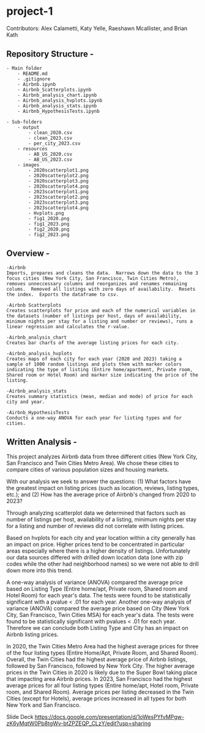 # project-1

Contributors: Alex Calametti, Katy Yelle, Raeshawn Mcallister, and Brian Kath

## Repository Structure - 

	- Main folder
		- README.md
		- .gitignore
		- Airbnb.ipynb
		- Airbnb_Scatterplots.ipynb
		- Airbnb_analysis_chart.ipynb
		- Airbnb_analysis_hvplots.ipynb
		- Airbnb_analysis_stats.ipynb
		- Airbnb_HypothesisTests.ipynb

	- Sub-folders
		- output
			- clean_2020.csv
			- clean_2023.csv
			- per_city_2023.csv
		- resources
			- AB_US_2020.csv
			- AB_US_2023.csv
		- images
			- 2020scatterplot1.png
			- 2020scatterplot2.png
			- 2020scatterplot3.png
			- 2020scatterplot4.png
			- 2023scatterplot1.png
			- 2023scatterplot2.png
			- 2023scatterplot3.png
			- 2023scatterplot4.png
			- Hvplots.png
			- fig1_2020.png
			- fig1_2023.png
			- fig2_2020.png
			- fig2_2023.png

## Overview - 
	-Airbnb
	Imports, prepares and cleans the data.  Narrows down the data to the 3 focus cities (New York City, San Francisco, Twin Cities Metro), removes unneccessary columns and reorganizes and renames remaining colums.  Removed all listings with zero days of availability.  Resets the index.  Exports the dataframe to csv. 

	-Airbnb Scatterplots
	Creates scatterplots for price and each of the numerical variables in the datasets (number of listings per host, days of availability, minimum nights per stay for a listing and number or reviews), runs a linear regression and calculates the r-value. 

	-Airbnb_analysis_chart
	Creates bar charts of the average listing prices for each city. 

	-Airbnb_analysis_hvplots
	Creates maps of each city for each year (2020 and 2023) taking a sample of 1000 random listings and plots them with marker colors indicating the type of listing (Entire home/apartment, Private room, Shared room or Hotel Room) and marker size indicating the price of the listing. 

	-Airbnb_analysis_stats
	Creates summary statistics (mean, median and mode) of price for each city and year. 

	-Airbnb_HypothesisTests
	Conducts a one-way ANOVA for each year for listing types and for cities. 

## Written Analysis -
This project analyzes Airbnb data from three different cities (New York City, San Francisco and Twin Cities Metro Area).  We chose these cities to compare cities of various population sizes and housing markets. 

With our analysis we seek to answer the questions: (1) What factors have the greatest impact on listing prices (such as location, reviews, listing types, etc.); and (2) How has the average price of Airbnb's changed from 2020 to 2023?

Through analyzing scatterplot data we determined that factors such as number of listings per host, availability of a listing, minimum nights per stay for a listing and number of reviews did not correlate with listing prices. 

Based on hvplots for each city and year location within a city generally has an impact on price.  Higher prices tend to be concentrated in particular areas especially where there is a higher density of listings. Unfortunately our data sources differed with drilled down location data (one with zip codes while the other had neighborhood names) so we were not able to drill down more into this trend. 

A one-way analysis of variance (ANOVA) compared the average price based on Listing Type (Entire home/apt, Private room, Shared room and Hotel Room) for each year's data.  The tests were found to be statistically significant with a pvalue < .01 for each year. Another one-way analysis of variance (ANOVA) compared the average price based on City (New York City, San Francisco, Twin Cities MSA) for each year's data.  The tests were found to be statistically significant with pvalues < .01 for each year. Therefore we can conclude both Listing Type and City has an impact on Airbnb listing prices. 

In 2020, the Twin Cities Metro Area had the highest average prices for three of the four listing types (Entire Home/Apt, Private Room, and Shared Room). Overall, the Twin Cities had the highest average price of Airbnb listings, followed by San Francisco, followed by New York City. The higher average prices in the Twin Cities in 2020 is likely due to the Super Bowl taking place that impacting area Airbnb prices.  In 2023, San Francisco had the highest average prices for all four listing types (Entire home/apt, Hotel room, Private room, and Shared Room).  Average prices per listing decreased in the Twin Cities (except for Hotels), average prices increased in all types for both New York and San Francisco.

Slide Deck
https://docs.google.com/presentation/d/1oWesPYfvMPgw-zK6yMqtW0Pb8tgWv-btZPZEQP_CLzY/edit?usp=sharing
